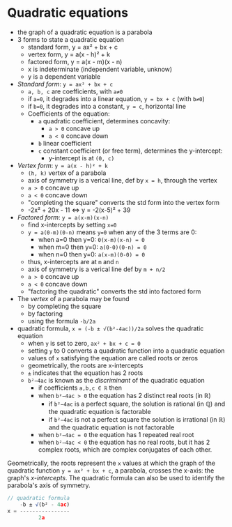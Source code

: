 # Quadratic equations

- the graph of a quadratic equation is a parabola
- 3 forms to state a quadratic equation
  - standard form, y = ax² + bx + c
  - vertex form,   y = a(x - h)² + k
  - factored form, y = a(x - m)(x - n)
  - x is indeterminate (independent variable, unknow)
  - y is a dependent variable
- *Standard form*: `y = ax² + bx + c`
  - `a, b, c` are coefficients, with `a≠0`
  - if `a=0`, it degrades into a linear equation, `y = bx + c` (with `b≠0`)
  - if `b=0`, it degrades into a constant, `y = c`, horizontal line
  - Coefficients of the equation:
    - `a` quadratic coefficient, determines concavity:
      - `a > 0` concave up
      - `a < 0` concave down
    - `b` linear coefficient
    - `c` constant coefficient (or free term), determines the y-intercept:
      - y-intercept is at `(0, c)`
- *Vertex form*: `y = a(x - h)² + k`
  - `(h, k)` vertex of a parabola
  - axis of symmetry is a verical line, def by `x = h`, through the vertex
  - `a > 0` concave up
  - `a < 0` concave down
  - "completing the square" converts the std form into the vertex form
  - -2x² + 20x - 11 ⇔ y = -2(x-5)² + 39
- *Factored form*: `y = a(x-m)(x-n)`
  - find x-intercepts by setting `x=0`
  - `y = a(0-m)(0-n)` means `y=0` when any of the 3 terms are 0:
    - when a=0 then y=0: `0(x-m)(x-n) = 0`
    - when m=0 then y=0: `a(0-0)(0-n) = 0`
    - when n=0 then y=0: `a(x-m)(0-0) = 0`
  - thus, x-intercepts are at `m` and `n`
  - axis of symmetry is a verical line def by `m + n/2`
  - `a > 0` concave up
  - `a < 0` concave down
  - "factoring the quadratic" converts the std into factored form
- The *vertex* of a parabola may be found
  - by completing the square
  - by factoring
  - using the formula `-b/2a`
- quadratic formula, `x = (-b ± √(b²-4ac))/2a` solves the quadratic equation
  - when `y` is set to zero, `ax² + bx + c = 0`
  - setting `y` to 0 converts a quadratic function into a quadratic equation
  - values of ⁠`x` satisfying the equation are called roots or zeros
  - geometrically, the roots are ⁠x⁠-intercepts
  - `±` indicates that the equation has 2 roots
  - `b²−4ac`⁠ is known as the *discriminant* of the quadratic equation
    -  if coefficients ⁠⁠`a⁠,b,c ∈ ℝ` then
    - when ⁠`b²−4ac > 0` the equation has 2 distinct real roots (in ℝ)
      - if `b²−4ac` is a perfect square, the solution is rational (in ℚ) 
        and the quadratic equation is factorable
      - if `b²−4ac` is not a perfect square the solution is irrational (in ℝ) 
        and the quadratic equation is not factorable
    - when ⁠`b²−4ac = 0` the equation has 1 repeated real root
    - when ⁠`b²−4ac < 0` the equation has no real roots, 
      but it has 2 complex roots, which are complex conjugates of each other.



Geometrically, the roots represent the ⁠`x` values at which the graph of the quadratic function ⁠`y = ax² + bx + c`, a parabola, crosses the ⁠x⁠-axis: the graph's *⁠x⁠-intercepts*. The quadratic formula can also be used to identify the parabola's axis of symmetry.

```js
// quadratic formula
    -b ± √(b² - 4ac)
x = ----------------
          2a
```
